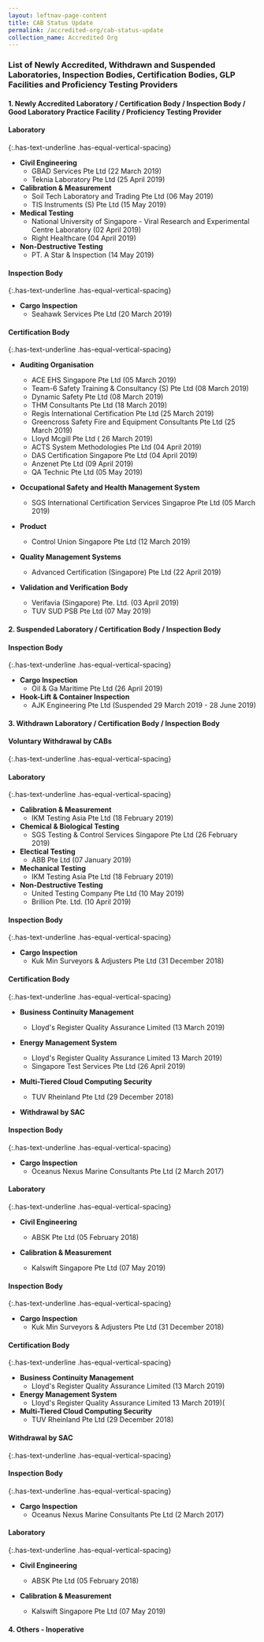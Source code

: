 ```yaml
---
layout: leftnav-page-content
title: CAB Status Update
permalink: /accredited-org/cab-status-update
collection_name: Accredited Org
---
```


### List of Newly Accredited, Withdrawn and Suspended Laboratories, Inspection Bodies, Certification Bodies, GLP Facilities and Proficiency Testing Providers

#### **1. Newly Accredited Laboratory / Certification Body / Inspection Body / Good Laboratory Practice Facility / Proficiency Testing Provider**

#### Laboratory
{:.has-text-underline .has-equal-vertical-spacing}

* **Civil Engineering**
  * GBAD Services Pte Ltd (22 March 2019)
  * Teknia Laboratory Pte Ltd (25 April 2019)
* **Calibration & Measurement**
  * Soil Tech Laboratory and Trading Pte Ltd (06 May 2019)
  * TIS Instruments (S) Pte Ltd (15 May 2019)
* **Medical Testing**
  * National University of Singapore - Viral Research and Experimental Centre Laboratory (02 April 2019)
  * Right Healthcare (04 April 2019)
* **Non-Destructive Testing**
  * PT. A Star & Inspection (14 May 2019)

#### Inspection Body
{:.has-text-underline .has-equal-vertical-spacing}

* **Cargo Inspection**
  * Seahawk Services Pte Ltd (20 March 2019)
   
#### Certification Body
{:.has-text-underline .has-equal-vertical-spacing}

* **Auditing Organisation** 
  * ACE EHS Singapore Pte Ltd (05 March 2019)  
  * Team-6 Safety Training & Consultancy (S) Pte Ltd (08 March 2019)
  * Dynamic Safety Pte Ltd (08 March 2019)  
  * THM Consultants Pte Ltd (18 March 2019)
  * Regis International Certification Pte Ltd (25 March 2019)
  * Greencross Safety Fire and Equipment Consultants Pte Ltd (25 March 2019)
  * Lloyd Mcgill Pte Ltd ( 26 March 2019)
  * ACTS System Methodologies Pte Ltd (04 April 2019)
  * DAS Certification Singapore Pte Ltd (04 April 2019)
  * Anzenet Pte Ltd (09 April 2019)
  * QA Technic Pte Ltd (05 May 2019) 

* **Occupational Safety and Health Management System** 
  * SGS International Certification Services Singaproe Pte Ltd (05 March 2019)

* **Product**
  * Control Union Singapore Pte Ltd (12 March 2019)

* **Quality Management Systems** 
  * Advanced Certification (Singapore) Pte Ltd (22 April 2019)

* **Validation and Verification Body**
  * Verifavia (Singapore) Pte. Ltd. (03 April 2019)
  * TUV SUD PSB Pte Ltd (07 May 2019)

#### **2. Suspended Laboratory / Certification Body / Inspection Body**

#### Inspection Body
{:.has-text-underline .has-equal-vertical-spacing}

* **Cargo Inspection**
  * Oil & Ga Maritime Pte Ltd (26 April 2019)
* **Hook-Lift & Container Inspection**
  * AJK Engineering Pte Ltd (Suspended 29 March 2019 - 28 June 2019)

#### **3. Withdrawn Laboratory / Certification Body / Inspection Body**

#### Voluntary Withdrawal by CABs
{:.has-text-underline .has-equal-vertical-spacing}

#### Laboratory
{:.has-text-underline .has-equal-vertical-spacing}

* **Calibration & Measurement**
  * IKM Testing Asia Pte Ltd (18 February 2019)
* **Chemical & Biological Testing**
  * SGS Testing & Control Services Singapore Pte Ltd (26 February 2019)
* **Electical Testing**
  * ABB Pte Ltd (07 January 2019)
* **Mechanical Testing**
  * IKM Testing Asia Pte Ltd (18 February 2019)
* **Non-Destructive Testing**
  * United Testing Company Pte Ltd (10 May 2019)
  * Brillion Pte. Ltd. (10 April 2019)

#### Inspection Body
{:.has-text-underline .has-equal-vertical-spacing}

* **Cargo Inspection**
  * Kuk Min Surveyors & Adjusters Pte Ltd (31 December 2018)

#### Certification Body
{:.has-text-underline .has-equal-vertical-spacing}

* **Business Continuity Management**
  * Lloyd's Register Quality Assurance Limited (13 March 2019)  

* **Energy Management System**
  * Lloyd's Register Quality Assurance Limited 13 March 2019)
  * Singapore Test Services Pte Ltd (26 April 2019)
        
* **Multi-Tiered Cloud Computing Security**
  * TUV Rheinland Pte Ltd (29 December 2018)

* **Withdrawal by SAC**

#### Inspection Body
{:.has-text-underline .has-equal-vertical-spacing}

* **Cargo Inspection**
  * Oceanus Nexus Marine Consultants Pte Ltd (2 March 2017)

#### Laboratory
{:.has-text-underline .has-equal-vertical-spacing}

* **Civil Engineering**
  * ABSK Pte Ltd (05 February 2018)

* **Calibration & Measurement** 
  * Kalswift Singapore Pte Ltd (07 May 2019)
        
#### Inspection Body
{:.has-text-underline .has-equal-vertical-spacing}

* **Cargo Inspection**
  * Kuk Min Surveyors & Adjusters Pte Ltd (31 December 2018)

#### Certification Body
{:.has-text-underline .has-equal-vertical-spacing}

* **Business Continuity Management**
  * Lloyd's Register Quality Assurance Limited (13 March 2019)  
* **Energy Management System**
  * Lloyd's Register Quality Assurance Limited 13 March 2019)(
* **Multi-Tiered Cloud Computing Security**
  * TUV Rheinland Pte Ltd (29 December 2018)

#### Withdrawal by SAC
{:.has-text-underline .has-equal-vertical-spacing}

#### Inspection Body
{:.has-text-underline .has-equal-vertical-spacing}

* **Cargo Inspection**
  * Oceanus Nexus Marine Consultants Pte Ltd (2 March 2017)

#### Laboratory
{:.has-text-underline .has-equal-vertical-spacing}

* **Civil Engineering**
  * ABSK Pte Ltd (05 February 2018)

* **Calibration & Measurement** 
  * Kalswift Singapore Pte Ltd (07 May 2019)

#### **4. Others - Inoperative**
